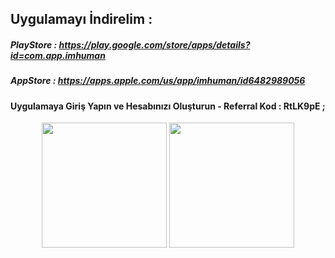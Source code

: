 ## Uygulamayı İndirelim : 

##### PlayStore : https://play.google.com/store/apps/details?id=com.app.imhuman
##### AppStore : https://apps.apple.com/us/app/imhuman/id6482989056

#### Uygulamaya Giriş Yapın ve Hesabınızı Oluşturun - Referral Kod : RtLK9pE ; 

<p align="center">
    <img src="https://github.com/user-attachments/assets/11830dd1-f5b7-4efe-93cc-592c69dbfe75" width="200">
    <img src="https://github.com/user-attachments/assets/5439ae98-bfe2-4bba-bef4-26170fad8139" width="200">
</p>


